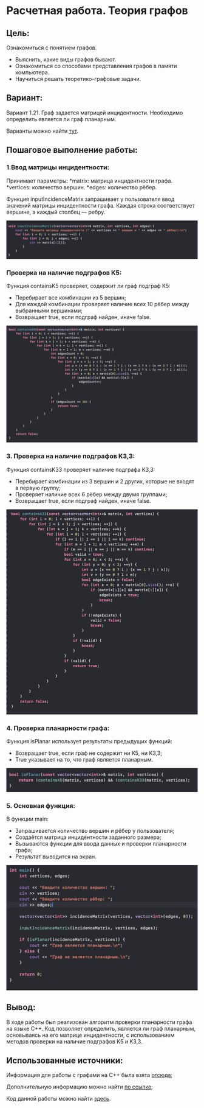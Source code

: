 # Расчетная работа. Теория графов
## Цель:
 Ознакомиться с понятием графов.
- Выяснить, какие виды графов бывают.
- Ознакомиться со способами представления графов в памяти компьютера.
- Научиться решать теоретико-графовые задачи.

## Вариант:
Вариант 1.21. Граф задается матрицей инцидентности. Необходимо определить является ли граф планарным.

Варианты можно найти [тут](https://drive.google.com/file/d/1-rSQZex8jW-2DlY2kko18gU1oUAtEGHl/view).

## Пошаговое выполнение работы:

### 1.Ввод матрицы инцидентности:

Принимает параметры:
*matrix: матрица инцидентности графа.
*vertices: количество вершин.
*edges: количество рёбер.

Функция inputIncidenceMatrix запрашивает у пользователя ввод значений матрицы инцидентности графа. Каждая строка соответствует вершине, а каждый столбец — ребру.

![](https://github.com/w4nderwaffe/git_test-/blob/main/Снимок%20экрана%202024-12-03%20в%2023.50.07.png)

### Проверка на наличие подграфов K5:

Функция containsK5 проверяет, содержит ли граф подграф K5:

* Перебирает все комбинации из 5 вершин;
* Для каждой комбинации проверяет наличие всех 10 рёбер между выбранными вершинами;
* Возвращает true, если подграф найден, иначе false.

![](https://github.com/w4nderwaffe/git_test-/blob/main/Снимок%20экрана%202024-12-03%20в%2023.50.53.png)


### 3.  Проверка на наличие подграфов K3,3:

Функция containsK33 проверяет наличие подграфа K3,3:

* Перебирает комбинации из 3 вершин и 2 других, которые не входят в первую группу;
* Проверяет наличие всех 6 рёбер между двумя группами;
* Возвращает true, если подграф найден, иначе false.

![](https://github.com/w4nderwaffe/git_test-/blob/main/Снимок%20экрана%202024-12-03%20в%2023.51.38.png)

### 4. Проверка планарности графа:

Функция isPlanar использует результаты предыдущих функций:

* Возвращает true, если граф не содержит ни K5, ни K3,3;
* True указывает на то, что граф является планарным.

![](https://github.com/w4nderwaffe/git_test-/blob/main/Снимок%20экрана%202024-12-03%20в%2023.52.04.png)

### 5. Основная функция:

В функции main:

* Запрашивается количество вершин и рёбер у пользователя;
* Создаётся матрица инцидентности заданного размера;
* Вызываются функции для ввода данных и проверки планарности графа;
* Результат выводится на экран.

![](https://github.com/w4nderwaffe/git_test-/blob/main/Снимок%20экрана%202024-12-03%20в%2023.52.29.png)

## Вывод:

В ходе работы был реализован алгоритм проверки планарности графа на языке C++. Код позволяет определить, является ли граф планарным, основываясь на его матрице инцидентности, с использованием методов проверки на наличие подграфов K5 и K3,3.

## Использованные источники:

Информация для работы с графами на C++ была взята [отсюда](https://brestprog.by/topics/);

Дополнительную информацию можно найти [по ссылке](https://www.youtube.com/watch?v=dQw4w9WgXcQ);

Код данной работы можно найти [здесь](https://github.com/w4nderwaffe/git_test-/blob/main/pioivisRAS.xcodeproj/project.pbxproj).
